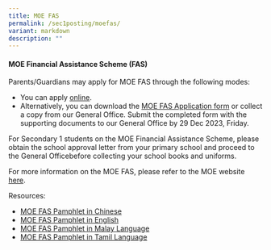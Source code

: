 ```yaml
---
title: MOE FAS
permalink: /sec1posting/moefas/
variant: markdown
description: ""
---
```

#### **MOE Financial Assistance Scheme (FAS)** 

Parents/Guardians may apply for MOE FAS through the following modes: 

* You can apply <a target="_blank" href="https://go.gov.sg/moe-efas">online</a>.
* Alternatively, you can download the <a target="_blank" href="https://go.gov.sg/bdms-fasform">MOE FAS Application form</a>  or collect a copy from our General Office.  Submit the completed form with the supporting documents to our General Office by 29 Dec 2023, Friday. 

For Secondary 1 students on the MOE Financial Assistance Scheme, please obtain the school approval letter from your primary school and proceed to the General Officebefore collecting your school books and uniforms.

For more information on the MOE FAS, please refer to the MOE website <a target="_blank" href="https://www.moe.gov.sg/financial-matters/financial-assistance">here</a>.


Resources: 

* [MOE FAS Pamphlet in Chinese](/files/Forparents/Moefas/moe_faspamphlet_cl.pdf)
* [MOE FAS Pamphlet in English](/files/Forparents/Moefas/moe_faspamphlet_el.pdf)
* [MOE FAS Pamphlet in Malay Language](/files/Forparents/Moefas/moe_faspamphlet_ml.pdf)
* [MOE FAS Pamphlet in Tamil Language](/files/Forparents/Moefas/moe_faspamphlet_tl.pdf)